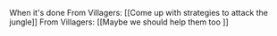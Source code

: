 
When it's done
	From Villagers: [[Come up with strategies to attack the jungle]]
	From Villagers: [[Maybe we should help them too ]]